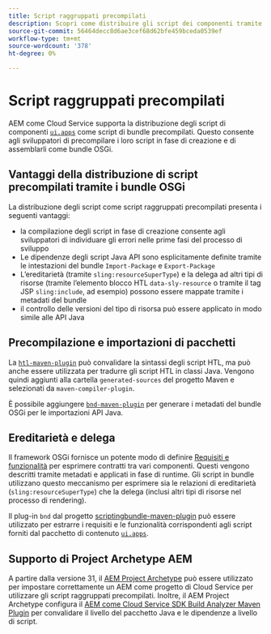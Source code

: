 ```yaml
---
title: Script raggruppati precompilati
description: Scopri come distribuire gli script dei componenti tramite i bundle OSGi al Cloud Service Adobe Experience Manager.
source-git-commit: 56464decc8d6ae3cef68d62bfe459bceda0539ef
workflow-type: tm+mt
source-wordcount: '378'
ht-degree: 0%

---
```


# Script raggruppati precompilati

AEM come Cloud Service supporta la distribuzione degli script di componenti [`ui.apps`](https://experienceleague.adobe.com/docs/experience-manager-cloud-service/implementing/developing/aem-project-content-package-structure.html#code-packages-%2F-osgi-bundles) come script di bundle precompilati. Questo consente agli sviluppatori di precompilare i loro script in fase di creazione e di assemblarli come bundle OSGi.

## Vantaggi della distribuzione di script precompilati tramite i bundle OSGi

La distribuzione degli script come script raggruppati precompilati presenta i seguenti vantaggi:

+ la compilazione degli script in fase di creazione consente agli sviluppatori di individuare gli errori nelle prime fasi del processo di sviluppo
+ Le dipendenze degli script Java API sono esplicitamente definite tramite le intestazioni del bundle `Import-Package` e `Export-Package`
+ L’ereditarietà (tramite `sling:resourceSuperType`) e la delega ad altri tipi di risorse (tramite l’elemento blocco HTL `data-sly-resource` o tramite il tag JSP `sling:include`, ad esempio) possono essere mappate tramite i metadati del bundle
+ il controllo delle versioni del tipo di risorsa può essere applicato in modo simile alle API Java

## Precompilazione e importazioni di pacchetti

La [`htl-maven-plugin`](https://sling.apache.org/components/htl-maven-plugin/index.html) può convalidare la sintassi degli script HTL, ma può anche essere utilizzata per tradurre gli script HTL in classi Java. Vengono quindi aggiunti alla cartella `generated-sources` del progetto Maven e selezionati da `maven-compiler-plugin`.

È possibile aggiungere [`bnd-maven-plugin`](https://github.com/bndtools/bnd/tree/master/maven/bnd-maven-plugin) per generare i metadati del bundle OSGi per le importazioni API Java.

## Ereditarietà e delega

Il framework OSGi fornisce un potente modo di definire [Requisiti e funzionalità](https://docs.osgi.org/specification/osgi.core/7.0.0/framework.module.html#framework.module.dependencies) per esprimere contratti tra vari componenti. Questi vengono descritti tramite metadati e applicati in fase di runtime. Gli script in bundle utilizzano questo meccanismo per esprimere sia le relazioni di ereditarietà (`sling:resourceSuperType`) che la delega (inclusi altri tipi di risorse nel processo di rendering).

Il plug-in `bnd` dal progetto [scriptingbundle-maven-plugin](https://sling.apache.org/components/scriptingbundle-maven-plugin/bnd.html) può essere utilizzato per estrarre i requisiti e le funzionalità corrispondenti agli script forniti dal pacchetto di contenuto [`ui.apps`](https://experienceleague.adobe.com/docs/experience-manager-cloud-service/implementing/developing/aem-project-content-package-structure.html#code-packages-%2F-osgi-bundles).

## Supporto di Project Archetype AEM

A partire dalla versione 31, il [AEM Project Archetype](https://experienceleague.adobe.com/docs/experience-manager-core-components/using/developing/archetype/using.html) può essere utilizzato per impostare correttamente un AEM come progetto di Cloud Service per utilizzare gli script raggruppati precompilati. Inoltre, il AEM Project Archetype configura il [AEM come Cloud Service SDK Build Analyzer Maven Plugin](/help/developing/archetype/build-analyzer-maven-plugin.md) per convalidare il livello del pacchetto Java e le dipendenze a livello di script.
